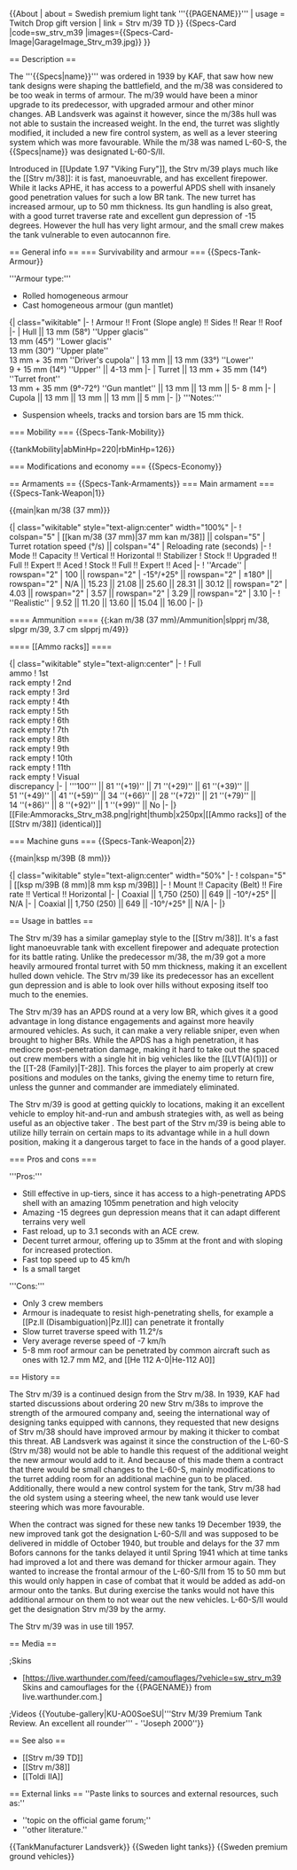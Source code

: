 {{About
| about = Swedish premium light tank '''{{PAGENAME}}'''
| usage = Twitch Drop gift version
| link = Strv m/39 TD
}}
{{Specs-Card
|code=sw_strv_m39
|images={{Specs-Card-Image|GarageImage_Strv_m39.jpg}}
}}

== Description ==
<!-- ''In the description, the first part should be about the history of the creation and combat usage of the vehicle, as well as its key features. In the second part, tell the reader about the ground vehicle in the game. Insert a screenshot of the vehicle, so that if the novice player does not remember the vehicle by name, he will immediately understand what kind of vehicle the article is talking about.'' -->
The '''{{Specs|name}}''' was ordered in 1939 by KAF, that saw how new tank designs were shaping the battlefield, and the m/38 was considered to be too weak in terms of armour. The m/39 would have been a minor upgrade to its predecessor, with upgraded armour and other minor changes. AB Landsverk was against it however, since the m/38s hull was not able to sustain the increased weight. In the end, the turret was slightly modified, it included a new fire control system, as well as a lever steering system which was more favourable. While the m/38 was named L-60-S, the {{Specs|name}} was designated L-60-S/II.

Introduced in [[Update 1.97 "Viking Fury"]], the Strv m/39 plays much like the [[Strv m/38]]: it is fast, manoeuvrable, and has excellent firepower. While it lacks APHE, it has access to a powerful APDS shell with insanely good penetration values for such a low BR tank. The new turret has increased armour, up to 50 mm thickness. Its gun handling is also great, with a good turret traverse rate and excellent gun depression of -15 degrees. However the hull has very light armour, and the small crew makes the tank vulnerable to even autocannon fire.

== General info ==
=== Survivability and armour ===
{{Specs-Tank-Armour}}
<!-- ''Describe armour protection. Note the most well protected and key weak areas. Appreciate the layout of modules as well as the number and location of crew members. Is the level of armour protection sufficient, is the placement of modules helpful for survival in combat? If necessary use a visual template to indicate the most secure and weak zones of the armour.'' -->

'''Armour type:'''

* Rolled homogeneous armour
* Cast homogeneous armour (gun mantlet)

{| class="wikitable"
|-
! Armour !! Front (Slope angle) !! Sides !! Rear !! Roof
|-
| Hull || 13 mm (58°) ''Upper glacis'' <br> 13 mm (45°) ''Lower glacis'' <br> 13 mm (30°) ''Upper plate'' <br> 13 mm + 35 mm ''Driver's cupola''
| 13 mm || 13 mm (33°) ''Lower'' <br> 9 + 15 mm (14°) ''Upper'' || 4-13 mm
|-
| Turret || 13 mm + 35 mm (14°) ''Turret front'' <br> 13 mm + 35 mm (9°-72°) ''Gun mantlet'' || 13 mm || 13 mm || 5- 8 mm
|-
| Cupola || 13 mm || 13 mm || 13 mm || 5 mm
|-
|}
'''Notes:'''

* Suspension wheels, tracks and torsion bars are 15 mm thick.

=== Mobility ===
{{Specs-Tank-Mobility}}
<!-- ''Write about the mobility of the ground vehicle. Estimate the specific power and manoeuvrability, as well as the maximum speed forwards and backwards.'' -->

{{tankMobility|abMinHp=220|rbMinHp=126}}

=== Modifications and economy ===
{{Specs-Economy}}

== Armaments ==
{{Specs-Tank-Armaments}}
=== Main armament ===
{{Specs-Tank-Weapon|1}}
<!-- ''Give the reader information about the characteristics of the main gun. Assess its effectiveness in a battle based on the reloading speed, ballistics and the power of shells. Do not forget about the flexibility of the fire, that is how quickly the cannon can be aimed at the target, open fire on it and aim at another enemy. Add a link to the main article on the gun: <code><nowiki>{{main|Name of the weapon}}</nowiki></code>. Describe in general terms the ammunition available for the main gun. Give advice on how to use them and how to fill the ammunition storage.'' -->
{{main|kan m/38 (37 mm)}}

{| class="wikitable" style="text-align:center" width="100%"
|-
! colspan="5" | [[kan m/38 (37 mm)|37 mm kan m/38]] || colspan="5" | Turret rotation speed (°/s) || colspan="4" | Reloading rate (seconds)
|-
! Mode !! Capacity !! Vertical !! Horizontal !! Stabilizer
! Stock !! Upgraded !! Full !! Expert !! Aced
! Stock !! Full !! Expert !! Aced
|-
! ''Arcade''
| rowspan="2" | 100 || rowspan="2" | -15°/+25° || rowspan="2" | ±180° || rowspan="2" | N/A || 15.23 || 21.08 || 25.60 || 28.31 || 30.12 || rowspan="2" | 4.03 || rowspan="2" | 3.57 || rowspan="2" | 3.29 || rowspan="2" | 3.10
|-
! ''Realistic''
| 9.52 || 11.20 || 13.60 || 15.04 || 16.00
|-
|}

==== Ammunition ====
{{:kan m/38 (37 mm)/Ammunition|slpprj m/38, slpgr m/39, 3.7 cm slpprj m/49}}

==== [[Ammo racks]] ====
<!-- '''Last updated: 2.9.0.52''' -->
{| class="wikitable" style="text-align:center"
|-
! Full<br>ammo
! 1st<br>rack empty
! 2nd<br>rack empty
! 3rd<br>rack empty
! 4th<br>rack empty
! 5th<br>rack empty
! 6th<br>rack empty
! 7th<br>rack empty
! 8th<br>rack empty
! 9th<br>rack empty
! 10th<br>rack empty
! 11th<br>rack empty
! Visual<br>discrepancy
|-
| '''100''' || 81&nbsp;''(+19)'' || 71&nbsp;''(+29)'' || 61&nbsp;''(+39)'' || 51&nbsp;''(+49)'' || 41&nbsp;''(+59)'' || 34&nbsp;''(+66)'' || 28&nbsp;''(+72)'' || 21&nbsp;''(+79)'' || 14&nbsp;''(+86)'' || 8&nbsp;''(+92)'' || 1&nbsp;''(+99)'' || No
|-
|}
[[File:Ammoracks_Strv_m38.png|right|thumb|x250px|[[Ammo racks]] of the [[Strv m/38]] (identical)]]

=== Machine guns ===
{{Specs-Tank-Weapon|2}}
<!-- ''Offensive and anti-aircraft machine guns not only allow you to fight some aircraft but also are effective against lightly armoured vehicles. Evaluate machine guns and give recommendations on its use.'' -->
{{main|ksp m/39B (8 mm)}}

{| class="wikitable" style="text-align:center" width="50%"
|-
! colspan="5" | [[ksp m/39B (8 mm)|8 mm ksp m/39B]]
|-
! Mount !! Capacity (Belt) !! Fire rate !! Vertical !! Horizontal
|-
| Coaxial || 1,750 (250) || 649 || -10°/+25° || N/A
|-
| Coaxial || 1,750 (250) || 649 || -10°/+25° || N/A
|-
|}

== Usage in battles ==
<!--''Describe the tactics of playing in the vehicle, the features of using vehicles in the team and advice on tactics. Refrain from creating a "guide" - do not impose a single point of view but instead give the reader food for thought. Describe the most dangerous enemies and give recommendations on fighting them. If necessary, note the specifics of the game in different modes (AB, RB, SB).''-->
The Strv m/39 has a similar gameplay style to the [[Strv m/38]]. It's a fast light manoeuvrable tank with excellent firepower and adequate protection for its battle rating. Unlike the predecessor m/38, the m/39 got a more heavily armoured frontal turret with 50 mm thickness, making it an excellent hulled down vehicle. The Strv m/39 like its predecessor has an excellent gun depression and is able to look over hills without exposing itself too much to the enemies.

The Strv m/39 has an APDS round at a very low BR, which gives it a good advantage in long distance engagements and against more heavily armoured vehicles. As such, it can make a very reliable sniper, even when brought to higher BRs. While the APDS has a high penetration, it has mediocre post-penetration damage, making it hard to take out the spaced out crew members with a single hit in big vehicles like the [[LVT(A)(1)]] or the [[T-28 (Family)|T-28]]. This forces the player to aim properly at crew positions and modules on the tanks, giving the enemy time to return fire, unless the gunner and commander are immediately eliminated.

The Strv m/39 is good at getting quickly to locations, making it an excellent vehicle to employ hit-and-run and ambush strategies with, as well as being useful as an objective taker . The best part of the Strv m/39 is being able to utilize hilly terrain on certain maps to its advantage while in a hull down position, making it a dangerous target to face in the hands of a good player.

=== Pros and cons ===
<!-- ''Summarise and briefly evaluate the vehicle in terms of its characteristics and combat effectiveness. Mark its pros and cons in a bulleted list. Try not to use more than 6 points for each of the characteristics. Avoid using categorical definitions such as "bad", "good" and the like - use substitutions with softer forms such as "inadequate" and "effective".'' -->

'''Pros:'''

* Still effective in up-tiers, since it has access to a high-penetrating APDS shell with an amazing 105mm penetration and high velocity
* Amazing -15 degrees gun depression means that it can adapt different terrains very well
* Fast reload, up to 3.1 seconds with an ACE crew.
* Decent turret armour, offering up to 35mm at the front and with sloping for increased protection.
* Fast top speed up to 45 km/h
* Is a small target


'''Cons:'''

* Only 3 crew members
* Armour is inadequate to resist high-penetrating shells, for example a [[Pz.II (Disambiguation)|Pz.II]] can penetrate it frontally
* Slow turret traverse speed with 11.2°/s
* Very average reverse speed of -7 km/h
* 5-8 mm roof armour can be penetrated by common aircraft such as ones with 12.7 mm M2, and [[He 112 A-0|He-112 A0]]

== History ==
<!-- ''Describe the history of the creation and combat usage of the vehicle in more detail than in the introduction. If the historical reference turns out to be too long, take it to a separate article, taking a link to the article about the vehicle and adding a block "/History" (example: <nowiki>https://wiki.warthunder.com/(Vehicle-name)/History</nowiki>) and add a link to it here using the <code>main</code> template. Be sure to reference text and sources by using <code><nowiki><ref></ref></nowiki></code>, as well as adding them at the end of the article with <code><nowiki><references /></nowiki></code>. This section may also include the vehicle's dev blog entry (if applicable) and the in-game encyclopedia description (under <code><nowiki>=== In-game description ===</nowiki></code>, also if applicable).'' -->

The Strv m/39 is a continued design from the Strv m/38. In 1939, KAF had started discussions about ordering 20 new Strv m/38s to improve the strength of the armoured company and, seeing the international way of designing tanks equipped with cannons, they requested that new designs of Strv m/38 should have improved armour by making it thicker to combat this threat. AB Landsverk was against it since the construction of the L-60-S (Strv m/38) would not be able to handle this request of the additional weight the new armour would add to it. And because of this made them a contract that there would be small changes to the L-60-S, mainly modifications to the turret adding room for an additional machine gun to be placed. Additionally, there would a new control system for the tank, Strv m/38 had the old system using a steering wheel, the new tank would use lever steering which was more favourable.

When the contract was signed for these new tanks 19 December 1939, the new improved tank got the designation L-60-S/II and was supposed to be delivered in middle of October 1940, but trouble and delays for the 37 mm Bofors cannons for the tanks delayed it until Spring 1941 which at time tanks had improved a lot and there was demand for thicker armour again. They wanted to increase the frontal armour of the L-60-S/II from 15 to 50 mm but this would only happen in case of combat that it would be added as add-on armour onto the tanks. But during exercise the tanks would not have this additional armour on them to not wear out the new vehicles. L-60-S/II would get the designation Strv m/39 by the army.

The Strv m/39 was in use till 1957.

== Media ==
<!-- ''Excellent additions to the article would be video guides, screenshots from the game, and photos.'' -->

;Skins

* [https://live.warthunder.com/feed/camouflages/?vehicle=sw_strv_m39 Skins and camouflages for the {{PAGENAME}} from live.warthunder.com.]

;Videos
{{Youtube-gallery|KU-AO0SoeSU|'''Strv M/39 Premium Tank Review. An excellent all rounder''' - ''Joseph 2000''}}

== See also ==
<!-- ''Links to the articles on the War Thunder Wiki that you think will be useful for the reader, for example:''
* ''reference to the series of the vehicles;''
* ''links to approximate analogues of other nations and research trees.'' -->

* [[Strv m/39 TD]]
* [[Strv m/38]]
* [[Toldi IIA]]

== External links ==
''Paste links to sources and external resources, such as:''

* ''topic on the official game forum;''
* ''other literature.''

{{TankManufacturer Landsverk}}
{{Sweden light tanks}}
{{Sweden premium ground vehicles}}